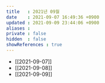 ```yaml
---
title   : 2021년 09월
date    : 2021-09-07 16:49:36 +0900
updated : 2021-09-09 23:44:06 +0900
aliases : 
private : false
hidden  : false
showReferences : true
---
```

- [[2021-09-07]]
- [[2021-09-08]]
- [[2021-09-09]]
